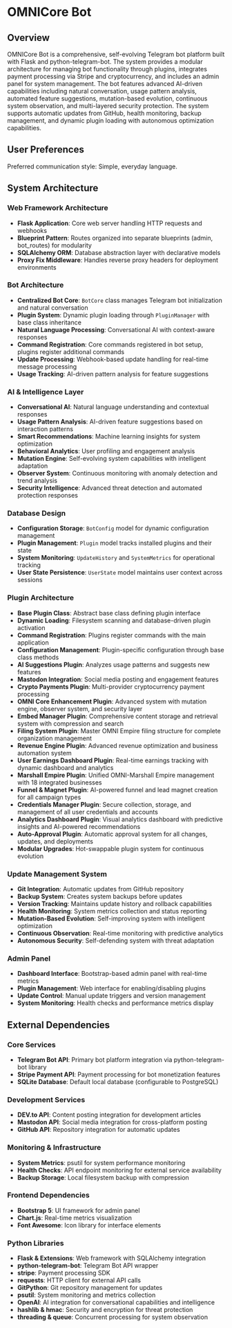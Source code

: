 # OMNICore Bot

## Overview

OMNICore Bot is a comprehensive, self-evolving Telegram bot platform built with Flask and python-telegram-bot. The system provides a modular architecture for managing bot functionality through plugins, integrates payment processing via Stripe and cryptocurrency, and includes an admin panel for system management. The bot features advanced AI-driven capabilities including natural conversation, usage pattern analysis, automated feature suggestions, mutation-based evolution, continuous system observation, and multi-layered security protection. The system supports automatic updates from GitHub, health monitoring, backup management, and dynamic plugin loading with autonomous optimization capabilities.

## User Preferences

Preferred communication style: Simple, everyday language.

## System Architecture

### Web Framework Architecture
- **Flask Application**: Core web server handling HTTP requests and webhooks
- **Blueprint Pattern**: Routes organized into separate blueprints (admin, bot_routes) for modularity
- **SQLAlchemy ORM**: Database abstraction layer with declarative models
- **Proxy Fix Middleware**: Handles reverse proxy headers for deployment environments

### Bot Architecture
- **Centralized Bot Core**: `BotCore` class manages Telegram bot initialization and natural conversation
- **Plugin System**: Dynamic plugin loading through `PluginManager` with base class inheritance
- **Natural Language Processing**: Conversational AI with context-aware responses
- **Command Registration**: Core commands registered in bot setup, plugins register additional commands
- **Update Processing**: Webhook-based update handling for real-time message processing
- **Usage Tracking**: AI-driven pattern analysis for feature suggestions

### AI & Intelligence Layer
- **Conversational AI**: Natural language understanding and contextual responses
- **Usage Pattern Analysis**: AI-driven feature suggestions based on interaction patterns
- **Smart Recommendations**: Machine learning insights for system optimization
- **Behavioral Analytics**: User profiling and engagement analysis
- **Mutation Engine**: Self-evolving system capabilities with intelligent adaptation
- **Observer System**: Continuous monitoring with anomaly detection and trend analysis
- **Security Intelligence**: Advanced threat detection and automated protection responses

### Database Design
- **Configuration Storage**: `BotConfig` model for dynamic configuration management
- **Plugin Management**: `Plugin` model tracks installed plugins and their state
- **System Monitoring**: `UpdateHistory` and `SystemMetrics` for operational tracking
- **User State Persistence**: `UserState` model maintains user context across sessions

### Plugin Architecture
- **Base Plugin Class**: Abstract base class defining plugin interface
- **Dynamic Loading**: Filesystem scanning and database-driven plugin activation
- **Command Registration**: Plugins register commands with the main application
- **Configuration Management**: Plugin-specific configuration through base class methods
- **AI Suggestions Plugin**: Analyzes usage patterns and suggests new features
- **Mastodon Integration**: Social media posting and engagement features
- **Crypto Payments Plugin**: Multi-provider cryptocurrency payment processing
- **OMNI Core Enhancement Plugin**: Advanced system with mutation engine, observer system, and security layer
- **Embed Manager Plugin**: Comprehensive content storage and retrieval system with compression and search
- **Filing System Plugin**: Master OMNI Empire filing structure for complete organization management
- **Revenue Engine Plugin**: Advanced revenue optimization and business automation system
- **User Earnings Dashboard Plugin**: Real-time earnings tracking with dynamic dashboard and analytics
- **Marshall Empire Plugin**: Unified OMNI-Marshall Empire management with 18 integrated businesses
- **Funnel & Magnet Plugin**: AI-powered funnel and lead magnet creation for all campaign types
- **Credentials Manager Plugin**: Secure collection, storage, and management of all user credentials and accounts
- **Analytics Dashboard Plugin**: Visual analytics dashboard with predictive insights and AI-powered recommendations
- **Auto-Approval Plugin**: Automatic approval system for all changes, updates, and deployments
- **Modular Upgrades**: Hot-swappable plugin system for continuous evolution

### Update Management System
- **Git Integration**: Automatic updates from GitHub repository
- **Backup System**: Creates system backups before updates
- **Version Tracking**: Maintains update history and rollback capabilities
- **Health Monitoring**: System metrics collection and status reporting
- **Mutation-Based Evolution**: Self-improving system with intelligent optimization
- **Continuous Observation**: Real-time monitoring with predictive analytics
- **Autonomous Security**: Self-defending system with threat adaptation

### Admin Panel
- **Dashboard Interface**: Bootstrap-based admin panel with real-time metrics
- **Plugin Management**: Web interface for enabling/disabling plugins
- **Update Control**: Manual update triggers and version management
- **System Monitoring**: Health checks and performance metrics display

## External Dependencies

### Core Services
- **Telegram Bot API**: Primary bot platform integration via python-telegram-bot library
- **Stripe Payment API**: Payment processing for bot monetization features
- **SQLite Database**: Default local database (configurable to PostgreSQL)

### Development Services
- **DEV.to API**: Content posting integration for development articles
- **Mastodon API**: Social media integration for cross-platform posting
- **GitHub API**: Repository integration for automatic updates

### Monitoring & Infrastructure
- **System Metrics**: psutil for system performance monitoring
- **Health Checks**: API endpoint monitoring for external service availability
- **Backup Storage**: Local filesystem backup with compression

### Frontend Dependencies
- **Bootstrap 5**: UI framework for admin panel
- **Chart.js**: Real-time metrics visualization
- **Font Awesome**: Icon library for interface elements

### Python Libraries
- **Flask & Extensions**: Web framework with SQLAlchemy integration
- **python-telegram-bot**: Telegram Bot API wrapper
- **stripe**: Payment processing SDK
- **requests**: HTTP client for external API calls
- **GitPython**: Git repository management for updates
- **psutil**: System monitoring and metrics collection
- **OpenAI**: AI integration for conversational capabilities and intelligence
- **hashlib & hmac**: Security and encryption for threat protection
- **threading & queue**: Concurrent processing for system observation